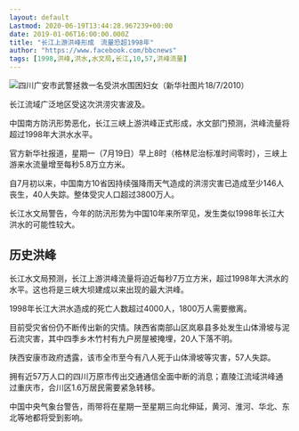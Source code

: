 ```yaml
---
layout: default
Lastmod: 2020-06-19T13:44:28.967239+00:00
date: 2019-01-06T16:00:00.000Z
title: "长江上游洪峰形成　流量恐超1998年"
author: "https://www.facebook.com/bbcnews"
tags: [1998,洪峰,洪水,水文局,长江,10,57,洪峰流量]
---
```


 ![四川广安市武警拯救一名受洪水围困妇女（新华社图片18/7/2010）](https://images.weserv.nl/?url=https%3A//ichef.bbci.co.uk/news/ws/320/amz/worldservice/live/assets/images/2010/07/19/100719050533_guangan_xinhua_226x170_xinhua.jpg) 

长江流域广泛地区受这次洪涝灾害波及。

中国南方防汛形势恶化，长江三峡上游洪峰正式形成，水文部门预测，洪峰流量将超过1998年大洪水水平。

官方新华社报道，星期一（7月19日）早上8时（格林尼治标准时间零时），三峡上游来水流量增至每秒5.8万立方米。

自7月初以来，中国南方10省因持续强降雨天气造成的洪涝灾害已造成至少146人丧生，40人失踪。整体受灾人口超过3800万人。

长江水文局警告，今年的防汛形势为中国10年来所罕见，发生类似1998年长江大洪水的可能性较大。

历史洪峰
----

长江水文局预测，长江上游洪峰流量将迫近每秒7万立方米，超过1998年大洪水的水平。这也将是三峡大坝建成以来出现的最大洪峰。

1998年长江大洪水造成的死亡人数超过4000人，1800万人需要撤离。

目前受灾省份仍不断传出新的灾情。陕西省南部山区岚皋县多处发生山体滑坡与泥石流灾害，其中四季乡木竹村有九户房屋被掩埋，20人下落不明。

陕西安康市政府透露，该市全市至今有八人死于山体滑坡等灾害，57人失踪。

拥有近57万人口的四川万原市传出交通通信全面中断的消息；嘉陵江流域洪峰通过重庆市，合川区1.6万居民需要紧急转移。

中国中央气象台警告，雨带将在星期一至星期三向北伸延，黄河、淮河、华北、东北等地都将受到影响。

